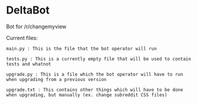 DeltaBot
========

Bot for /r/changemyview


Current files:

    main.py : This is the file that the bot operator will run
    
    tests.py : This is a currently empty file that will be used to contain tests and whatnot
    
    upgrade.py : This is a file which the bot operator will have to run when upgrading from a previous version
    
    upgrade.txt : This contains other things which will have to be done when upgrading, but manually (ex. change subreddit CSS files)
    
    
